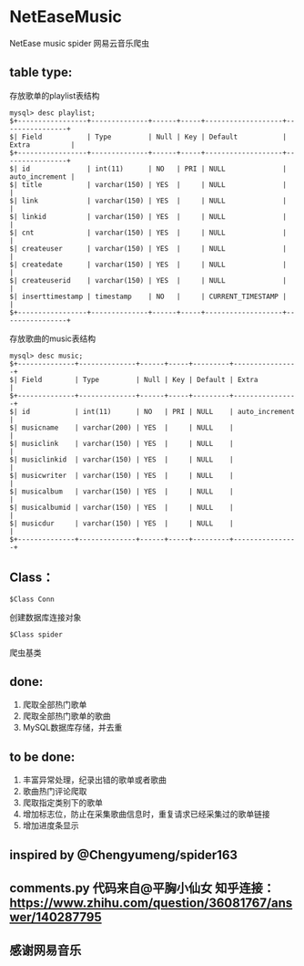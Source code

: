 # NetEaseMusic
NetEase music spider
网易云音乐爬虫

## table type:

存放歌单的playlist表结构
```console
mysql> desc playlist;
$+-----------------+--------------+------+-----+-------------------+----------------+
$| Field           | Type         | Null | Key | Default           | Extra          |
$+-----------------+--------------+------+-----+-------------------+----------------+
$| id              | int(11)      | NO   | PRI | NULL              | auto_increment |
$| title           | varchar(150) | YES  |     | NULL              |                |
$| link            | varchar(150) | YES  |     | NULL              |                |
$| linkid          | varchar(150) | YES  |     | NULL              |                |
$| cnt             | varchar(150) | YES  |     | NULL              |                |
$| createuser      | varchar(150) | YES  |     | NULL              |                |
$| createdate      | varchar(150) | YES  |     | NULL              |                |
$| createuserid    | varchar(150) | YES  |     | NULL              |                |
$| inserttimestamp | timestamp    | NO   |     | CURRENT_TIMESTAMP |                |
$+-----------------+--------------+------+-----+-------------------+----------------+
```
存放歌曲的music表结构
```console
mysql> desc music;
$+--------------+--------------+------+-----+---------+----------------+
$| Field        | Type         | Null | Key | Default | Extra          |
$+--------------+--------------+------+-----+---------+----------------+
$| id           | int(11)      | NO   | PRI | NULL    | auto_increment |
$| musicname    | varchar(200) | YES  |     | NULL    |                |
$| musiclink    | varchar(150) | YES  |     | NULL    |                |
$| musiclinkid  | varchar(150) | YES  |     | NULL    |                |
$| musicwriter  | varchar(150) | YES  |     | NULL    |                |
$| musicalbum   | varchar(150) | YES  |     | NULL    |                |
$| musicalbumid | varchar(150) | YES  |     | NULL    |                |
$| musicdur     | varchar(150) | YES  |     | NULL    |                |
$+--------------+--------------+------+-----+---------+----------------+
```
## Class：
```console
$Class Conn
```
创建数据库连接对象

```console
$Class spider
```
爬虫基类
## done: 
1. 爬取全部热门歌单
2. 爬取全部热门歌单的歌曲
3. MySQL数据库存储，并去重

## to be done:
1. 丰富异常处理，纪录出错的歌单或者歌曲
2. 歌曲热门评论爬取
3. 爬取指定类别下的歌单
4. 增加标志位，防止在采集歌曲信息时，重复请求已经采集过的歌单链接
5. 增加进度条显示

## inspired by @Chengyumeng/spider163 
## comments.py 代码来自@平胸小仙女 知乎连接：https://www.zhihu.com/question/36081767/answer/140287795
## 感谢网易音乐
